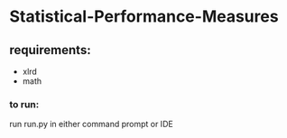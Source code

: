 # Statistical-Performance-Measures
## requirements:

- xlrd  
- math

### to run:
run run.py in either command prompt or IDE
